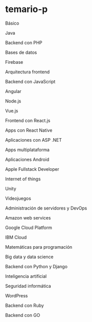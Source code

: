 # temario-p

Básico

Java

Backend con PHP

Bases de datos

Firebase

Arquitectura frontend

Backend con JavaScript

Angular

Node.js

Vue.js

Frontend con React.js

Apps con React Native

Aplicaciones con ASP .NET

Apps multiplataforma

Aplicaciones Android

Apple Fullstack Developer

Internet of things

Unity

Videojuegos

Administración de servidores y DevOps

Amazon web services

Google Cloud Platform

IBM Cloud

Matemáticas para programación

Big data y data science

Backend con Python y Django

Inteligencia artificial

Seguridad informática

WordPress

Backend con Ruby

Backend con GO
